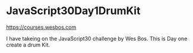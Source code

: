 # JavaScript30Day1DrumKit
https://courses.wesbos.com

I have takeing on the JavaScript30 challenge by Wes Bos. This is Day one create a drum Kit. 
